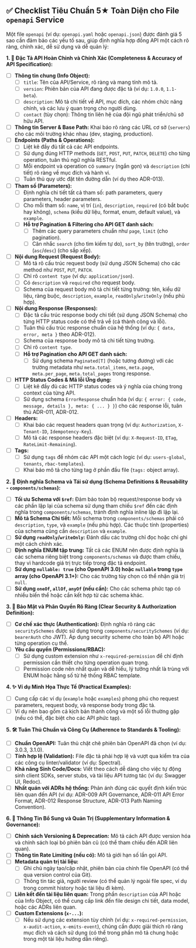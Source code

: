 ## ✅ Checklist Tiêu Chuẩn 5★ Toàn Diện cho File `openapi` Service

Một file `openapi` (ví dụ: `openapi.yaml` hoặc `openapi.json`) được đánh giá 5 sao cần đảm bảo các yếu tố sau, giúp định nghĩa hợp đồng API một cách rõ ràng, chính xác, dễ sử dụng và dễ quản lý:

**1. 📜 Đặc Tả API Hoàn Chỉnh và Chính Xác (Completeness & Accuracy of API Specification):**

* [ ] **Thông tin chung (Info Object):**
    * [ ] `title`: Tên của API/Service, rõ ràng và mang tính mô tả.
    * [ ] `version`: Phiên bản của API đang được đặc tả (ví dụ: `1.0.0`, `1.1-beta`).
    * [ ] `description`: Mô tả chi tiết về API, mục đích, các nhóm chức năng chính, và các lưu ý quan trọng cho người dùng.
    * [ ] `contact` (tùy chọn): Thông tin liên hệ của đội ngũ phát triển/chủ sở hữu API.
* [ ] **Thông tin Server & Base Path:** Khai báo rõ ràng các URL cơ sở (`servers`) cho các môi trường khác nhau (dev, staging, production).
* [ ] **Endpoints (Paths & Operations):**
    * [ ] Liệt kê đầy đủ tất cả các API endpoints.
    * [ ] Sử dụng đúng HTTP methods (`GET`, `POST`, `PUT`, `PATCH`, `DELETE`) cho từng operation, tuân thủ ngữ nghĩa RESTful.
    * [ ] Mỗi endpoint và operation có `summary` (ngắn gọn) và `description` (chi tiết) rõ ràng về mục đích và hành vi.
    * [ ] Tuân thủ quy ước đặt tên đường dẫn (ví dụ theo ADR-013).
* [ ] **Tham số (Parameters):**
    * [ ] Định nghĩa chi tiết tất cả tham số: path parameters, query parameters, header parameters.
    * [ ] Cho mỗi tham số: `name`, vị trí (`in`), `description`, `required` (có bắt buộc hay không), `schema` (kiểu dữ liệu, format, enum, default value), và `example`.
    * [ ] **Hỗ trợ Pagination & Filtering cho API GET danh sách:**
        * [ ] Thêm các query parameters chuẩn như `page`, `limit` (cho pagination).
        * [ ] Cân nhắc `search` (cho tìm kiếm tự do), `sort_by` (tên trường), `order` (`asc`/`desc`) (cho sắp xếp).
* [ ] **Nội dung Request (Request Body):**
    * [ ] Mô tả rõ cấu trúc request body (sử dụng JSON Schema) cho các method như `POST`, `PUT`, `PATCH`.
    * [ ] Chỉ rõ `content type` (ví dụ: `application/json`).
    * [ ] Có `description` và `required` cho request body.
    * [ ] Schema của request body mô tả chi tiết từng trường: tên, kiểu dữ liệu, ràng buộc, `description`, `example`, `readOnly`/`writeOnly` (nếu phù hợp).
* [ ] **Nội dung Response (Responses):**
    * [ ] Đặc tả cấu trúc response body chi tiết (sử dụng JSON Schema) cho từng HTTP status code có thể trả về (cả thành công và lỗi).
    * [ ] Tuân thủ cấu trúc response chuẩn của hệ thống (ví dụ: `{ data, error, meta }` theo ADR-012).
    * [ ] Schema của response body mô tả chi tiết từng trường.
    * [ ] Chỉ rõ `content type`.
    * [ ] **Hỗ trợ Pagination cho API GET danh sách:**
        * [ ] Sử dụng schema `Paginated[T]` (hoặc tương đương) với các trường metadata như `meta.total_items`, `meta.page`, `meta.per_page`, `meta.total_pages` trong response.
* [ ] **HTTP Status Codes & Mã lỗi Ứng dụng:**
    * [ ] Liệt kê đầy đủ các HTTP status codes và ý nghĩa của chúng trong context của từng API.
    * [ ] Sử dụng schema `ErrorResponse` chuẩn hóa (ví dụ: `{ error: { code, message, details }, meta: { ... } }`) cho các response lỗi, tuân thủ ADR-011, ADR-012.
* [ ] **Headers:**
    * [ ] Khai báo các request headers quan trọng (ví dụ: `Authorization`, `X-Tenant-ID`, `Idempotency-Key`).
    * [ ] Mô tả các response headers đặc biệt (ví dụ: `X-Request-ID`, `ETag`, `RateLimit-Remaining`).
* [ ] **Tags:**
    * [ ] Sử dụng `tags` để nhóm các API một cách logic (ví dụ: `users-global`, `tenants`, `rbac-templates`).
    * [ ] Khai báo mô tả cho từng tag ở phần đầu file (`tags:` object array).

**2. 🧩 Định nghĩa Schema và Tái sử dụng (Schema Definitions & Reusability - `components/schemas`):**

* [ ] **Tối ưu Schema với `$ref`:** Đảm bảo toàn bộ request/response body và các phần lặp lại của schema sử dụng tham chiếu `$ref` đến các định nghĩa trong `components/schemas`, tránh định nghĩa inline lặp đi lặp lại.
* [ ] **Mô tả Schema Chi tiết:** Mỗi schema trong `components/schemas` phải có `description`, `type`, và `example` (nếu phù hợp). Các thuộc tính (properties) của schema cũng cần `description` và `example`.
* [ ] **Sử dụng `readOnly`/`writeOnly`:** Đánh dấu các trường chỉ đọc hoặc chỉ ghi một cách chính xác.
* [ ] **Định nghĩa ENUM tập trung:** Tất cả các ENUM nên được định nghĩa là các schema riêng biệt trong `components/schemas` và được tham chiếu, thay vì hardcode giá trị trực tiếp trong đặc tả endpoint.
* [ ] **Sử dụng `nullable: true` (cho OpenAPI 3.0) hoặc `nullable` trong `type` array (cho OpenAPI 3.1+):** Cho các trường tùy chọn có thể nhận giá trị `null`.
* [ ] **Sử dụng `oneOf`, `allOf`, `anyOf` (nếu cần):** Cho các schema phức tạp có nhiều biến thể hoặc cần kết hợp từ các schema khác.

**3. 🔐 Bảo Mật và Phân Quyền Rõ Ràng (Clear Security & Authorization Definition):**

* [ ] **Cơ chế xác thực (Authentication):** Định nghĩa rõ ràng các `securitySchemes` được sử dụng trong `components/securitySchemes` (ví dụ: `bearerAuth` cho JWT). Áp dụng security scheme cho toàn bộ API hoặc từng operation cụ thể.
* [ ] **Yêu cầu quyền (Permissions/RBAC):**
    * [ ] Sử dụng custom extension như `x-required-permission` để chỉ định permission cần thiết cho từng operation quan trọng.
    * [ ] Permission code nên nhất quán và dễ hiểu, lý tưởng nhất là trùng với ENUM hoặc hằng số từ hệ thống RBAC template.

**4. ✨ Ví dụ Minh Họa Thực Tế (Practical Examples):**

* [ ] Cung cấp các ví dụ (`example` hoặc `examples`) phong phú cho request parameters, request body, và response body trong đặc tả.
* [ ] Ví dụ nên bao gồm cả kịch bản thành công và một số lỗi thường gặp (nếu có thể, đặc biệt cho các API phức tạp).

**5. 🛠️ Tuân Thủ Chuẩn và Công Cụ (Adherence to Standards & Tooling):**

* [ ] **Chuẩn OpenAPI:** Tuân thủ chặt chẽ phiên bản OpenAPI đã chọn (ví dụ: 3.0.3, 3.1.0).
* [ ] **Tính hợp lệ (Validation):** File đặc tả phải hợp lệ và vượt qua kiểm tra của các công cụ linter/validator (ví dụ: Spectral).
* [ ] **Khả năng Sinh Code/Docs:** Viết theo cách dễ dàng cho việc tự động sinh client SDKs, server stubs, và tài liệu API tương tác (ví dụ: Swagger UI, Redoc).
* [ ] **Nhất quán với ADRs hệ thống:** Phản ánh đúng các quyết định kiến trúc liên quan đến API (ví dụ: ADR-009 API Governance, ADR-011 API Error Format, ADR-012 Response Structure, ADR-013 Path Naming Convention).

**6. 📄 Thông Tin Bổ Sung và Quản Trị (Supplementary Information & Governance):**

* [ ] **Chính sách Versioning & Deprecation:** Mô tả cách API được version hóa và chính sách loại bỏ phiên bản cũ (có thể tham chiếu đến ADR liên quan).
* [ ] **Thông tin Rate Limiting (nếu có):** Mô tả giới hạn số lần gọi API.
* [ ] **Metadata quản trị tài liệu:**
    * [ ] Ghi chú ngày tạo/cập nhật, phiên bản của chính file OpenAPI (có thể qua version control của Git).
    * [ ] Thông tin tác giả, người review (có thể quản lý ngoài file spec, ví dụ trong commit history hoặc tài liệu đi kèm).
* [ ] **Liên kết đến tài liệu liên quan:** Trong phần `description` của API hoặc của Info Object, có thể cung cấp link đến file design chi tiết, data model, hoặc các ADRs liên quan.
* [ ] **Custom Extensions (`x-...`):**
    * [ ] Nếu sử dụng các extension tùy chỉnh (ví dụ: `x-required-permission`, `x-audit-action`, `x-emits-event`), chúng cần được giải thích rõ ràng mục đích và cách sử dụng (có thể trong phần mô tả chung hoặc trong một tài liệu hướng dẫn riêng).
